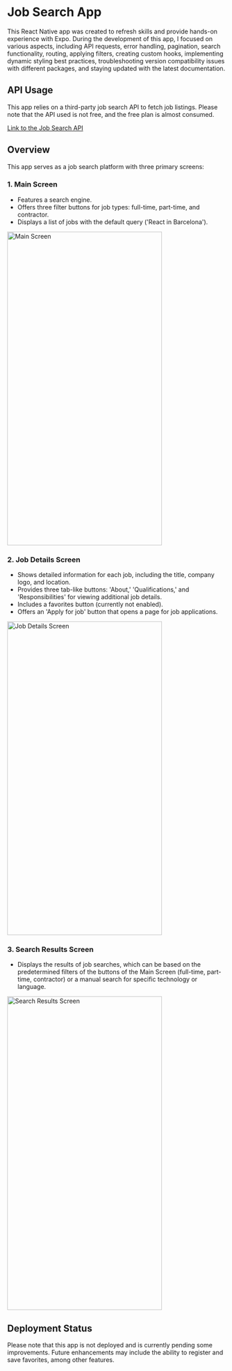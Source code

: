 # Job Search App

This React Native app was created to refresh skills and provide hands-on experience with Expo. During the development of this app, I focused on various aspects, including API requests, error handling, pagination, search functionality, routing, applying filters, creating custom hooks, implementing dynamic styling best practices, troubleshooting version compatibility issues with different packages, and staying updated with the latest documentation.

## API Usage

This app relies on a third-party job search API to fetch job listings. Please note that the API used is not free, and the free plan is almost consumed.

[Link to the Job Search API](https://rapidapi.com/letscrape-6bRBa3QguO5/api/jsearch)

## Overview

This app serves as a job search platform with three primary screens:

### 1. Main Screen

- Features a search engine.
- Offers three filter buttons for job types: full-time, part-time, and contractor.
- Displays a list of jobs with the default query ('React in Barcelona').
  
 <img src="https://res.cloudinary.com/getoutbcn/image/upload/v1695380349/portfolio/projects/rnativejobs1_-_copia_okccsg.jpg" width="356" height="721" alt="Main Screen">

### 2. Job Details Screen

- Shows detailed information for each job, including the title, company logo, and location.
- Provides three tab-like buttons: 'About,' 'Qualifications,' and 'Responsibilities' for viewing additional job details.
- Includes a favorites button (currently not enabled).
- Offers an 'Apply for job' button that opens a page for job applications.

<img src="https://res.cloudinary.com/getoutbcn/image/upload/v1695380349/portfolio/projects/rnativejobs2_-_copia_dyy9yz.jpg" width="356" height="721" alt="Job Details Screen">

### 3. Search Results Screen

- Displays the results of job searches, which can be based on the predetermined filters of the buttons of the Main Screen (full-time, part-time, contractor) or a manual search for specific technology or language.

<img src="https://res.cloudinary.com/getoutbcn/image/upload/v1695399935/rnativejobs3_nizfvo.jpg" width="356" height="721" alt="Search Results Screen">

## Deployment Status

Please note that this app is not deployed and is currently pending some improvements. Future enhancements may include the ability to register and save favorites, among other features.



